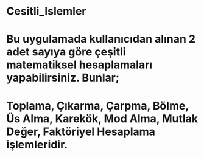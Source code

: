 # Cesitli_Islemler
# Bu uygulamada kullanıcıdan alınan 2 adet sayıya göre çeşitli matematiksel hesaplamaları yapabilirsiniz. Bunlar;
# Toplama, Çıkarma, Çarpma, Bölme, Üs Alma, Karekök, Mod Alma, Mutlak Değer, Faktöriyel Hesaplama işlemleridir.

